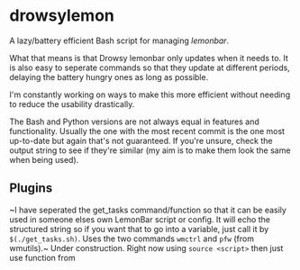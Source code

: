 # drowsylemon
A lazy/battery efficient Bash script for managing _lemonbar_.

What that means is that Drowsy lemonbar only updates when it needs to. It is also easy to seperate commands so that they update at different periods, delaying the battery hungry ones as long as possible.

I'm constantly working on ways to make this more efficient without needing to reduce the usability drastically.

The Bash and Python versions are not always equal in features and functionality. Usually the one with the most recent commit is the one most up-to-date but again that's not guaranteed. If you're unsure, check the output string to see if they're similar (my aim is to make them look the same when being used).

## Plugins
~I have seperated the get_tasks command/function so that it can be easily used in someone elses own LemonBar script or config. It will echo the structured string so if you want that to go into a variable, just call it by `$(./get_tasks.sh)`. Uses the two commands `wmctrl` and `pfw` (from wmutils).~
Under construction. Right now using `source <script>` then just use function from <script> inside `lb.sh`.

## Dependencies
**Bash version:**
- coreutils
- wmutils
- wmctrl

Please note that the get_desktop and get_tasks plugins need the get_info plugin.

uses the commands: wmctrl, ~xdotools~, ~xprop~, ~ps~, ~wc~, uname, acpi (T), date, pfw, ~wattr~, ~lsw~

the (T) means the command may be replaced on a later date

**Python version:**
- python3
- modules: subprocess, time
- everything the Bash version needs

## Display
So far the bar displays;
- current desktop number
- currently focused window
- date and time
- battery information
- open windows

This information is just what I've found somewhat useful so far, and can easily be modified.

## Usage
You may have to extend the clickable areas when you run lemonbar in the folliwing pipelines. I have mine currently set to 20 areas but your usage may vary.
Change `lemonbar` to `lemonbar -a 20` in the following examples. The default value is 10.


Simply execute the script and pipe it into _lemonbar_, making sure to use the `-p` option.

For example: `./lb.sh | lemonbar`
You will need to pipe that to another program for the task manager actions to work:
`./lb.sh | lemonbar | sh`


A similar method is used for the Python version: `python3 pydlb.py | lemonbar`

For the task-manager plugin to work you need to pipe the output into sh as follows:
`python3 pydlb.py | lemonbar | sh`

Please keep in mind that this is for my personal use at the moment, and I will change things and break things often as I see fit whilst I experiment. Additionally, in its unreleased state, things will be re-arranged and added/removed quite frequently.
